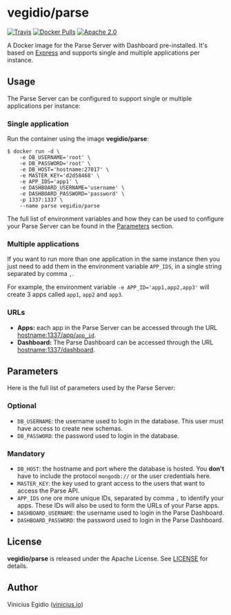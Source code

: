 # vegidio/parse

[![Travis](https://img.shields.io/travis/vegidio/docker-parse.svg)](https://travis-ci.org/vegidio/docker-parse/)
[![Docker Pulls](https://img.shields.io/docker/pulls/vegidio/parse.svg)]()
[![Apache 2.0](https://img.shields.io/badge/license-Apache_License_2.0-blue.svg)](http://www.apache.org/licenses/LICENSE-2.0)

A Docker image for the Parse Server with Dashboard pre-installed. It's based on [Express](https://expressjs.com) and supports single and multiple applications per instance.

## Usage

The Parse Server can be configured to support single or multiple applications per instance:

### Single application

Run the container using the image **vegidio/parse**:

```
$ docker run -d \
    -e DB_USERNAME='root' \
    -e DB_PASSWORD='root' \
    -e DB_HOST='hostname:27017' \
    -e MASTER_KEY='d2d58468' \
    -e APP_IDS='app1' \
    -e DASHBOARD_USERNAME='username' \
    -e DASHBOARD_PASSWORD='password' \
    -p 1337:1337 \
    --name parse vegidio/parse
```

The full list of environment variables and how they can be used to configure your Parse Server can be found in the [Parameters](#parameters) section.

### Multiple applications

If you want to run more than one application in the same instance then you just need to add them in the environment variable `APP_IDS`, in a single string separated by comma `,`.

For example, the environment variable `-e APP_ID='app1,app2,app3'` will create 3 apps called `app1`, `app2` and `app3`.

### URLs

- **Apps:** each app in the Parse Server can be accessed through the URL [hostname:1337/app/`app_id`]().
- **Dashboard:** The Parse Dashboard can be accessed through the URL [hostname:1337/dashboard]().

## Parameters

Here is the full list of parameters used by the Parse Server:

### Optional

- `DB_USERNAME`: the username used to login in the database. This user must have access to create new schemas.
- `DB_PASSWORD`: the password used to login in the database.

### Mandatory

- `DB_HOST`: the hostname and port where the database is hosted. You **don't** have to include the protocol `mongodb://` or the user credentials here.
- `MASTER_KEY`: the key used to grant access to the users that want to access the Parse API.
- `APP_IDS` one ore more unique IDs, separated by comma `,` to identify your apps. These IDs will also be used to form the URLs of your Parse apps.
- `DASHBOARD_USERNAME`: the username used to login in the Parse Dashboard.
- `DASHBOARD_PASSWORD`: the password used to login in the Parse Dashboard.

## License

**vegidio/parse** is released under the Apache License. See [LICENSE](LICENSE.txt) for details.

## Author

Vinicius Egidio ([vinicius.io](http://vinicius.io))
